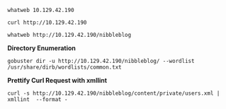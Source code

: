 ```
whatweb 10.129.42.190
```

```
curl http://10.129.42.190
```

```
whatweb http://10.129.42.190/nibbleblog
```

**Directory Enumeration**
```
gobuster dir -u http://10.129.42.190/nibbleblog/ --wordlist /usr/share/dirb/wordlists/common.txt
```

**Prettify Curl Request with xmllint**
```
curl -s http://10.129.42.190/nibbleblog/content/private/users.xml | xmllint  --format -
```

